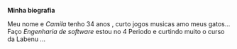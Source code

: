 **Minha biografia**

Meu nome e *Camila* tenho 34 anos , curto jogos musicas 
amo meus gatos...
Faço *Engenharia de software* estou no 4 Periodo e curtindo muito o curso da Labenu ...
